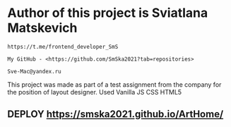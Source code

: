 # Author of this project is Sviatlana Matskevich

`` https://t.me/frontend_developer_SmS ``

 `` My GitHub - <https://github.com/SmSka2021?tab=repositories> ``

 ``Sve-Mac@yandex.ru``

 This project was made as part of a test assignment from the company for the position of layout designer. Used Vanilla JS CSS HTML5

## DEPLOY <https://smska2021.github.io/ArtHome/>
